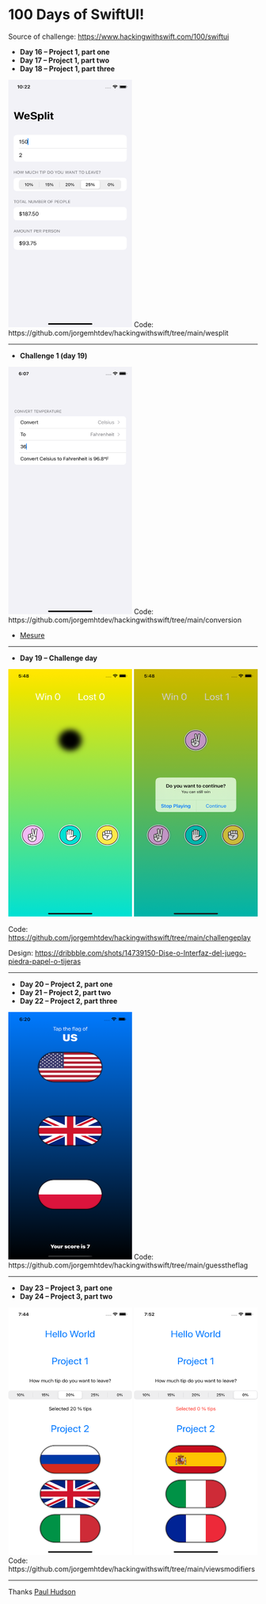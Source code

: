 # 100 Days of SwiftUI!

Source of challenge: https://www.hackingwithswift.com/100/swiftui

- **Day 16 – Project 1, part one**
- **Day 17 – Project 1, part two**
- **Day 18 – Project 1, part three**

<img src="https://github.com/jorgemhtdev/hackingwithswift/blob/main/wesplit/wesplit.png" width="250" height="500"/>
Code: https://github.com/jorgemhtdev/hackingwithswift/tree/main/wesplit

---

- **Challenge 1 (day 19)**

<img src="https://github.com/jorgemhtdev/hackingwithswift/blob/main/conversion/ConvertTemperature.png" width="250" height="500" />
Code: https://github.com/jorgemhtdev/hackingwithswift/tree/main/conversion 

 - [Mesure](https://developer.apple.com/documentation/foundation/measurement)

 ---
 
 - **Day 19 – Challenge day**
 
<img src="https://github.com/jorgemhtdev/hackingwithswift/blob/main/challengeplay/challengeplay%20-%201.png" width="250" height="500"/>
<img src="https://github.com/jorgemhtdev/hackingwithswift/blob/main/challengeplay/challengeplay%20-%202.png" width="250" height="500"/>

Code: https://github.com/jorgemhtdev/hackingwithswift/tree/main/challengeplay

Design: https://dribbble.com/shots/14739150-Dise-o-Interfaz-del-juego-piedra-papel-o-tijeras
 
 ---

- **Day 20 – Project 2, part one**
- **Day 21 – Project 2, part two**
- **Day 22 – Project 2, part three**

<img src="https://github.com/jorgemhtdev/hackingwithswift/blob/main/guesstheflag/guesstheflag.png" width="250" height="500"/>
Code: https://github.com/jorgemhtdev/hackingwithswift/tree/main/guesstheflag

---

- **Day 23 – Project 3, part one**
- **Day 24 – Project 3, part two**

<img src="https://github.com/jorgemhtdev/hackingwithswift/blob/main/viewsmodifiers/viewsmodifiers-1.png" width="250" height="500"/>
<img src="https://github.com/jorgemhtdev/hackingwithswift/blob/main/viewsmodifiers/viewsmodifiers-2.png" width="250" height="500"/>
Code: https://github.com/jorgemhtdev/hackingwithswift/tree/main/viewsmodifiers

---


Thanks [Paul Hudson](https://twitter.com/twostraws)
